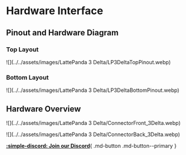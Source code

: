 # Hardware Interface

## Pinout and Hardware Diagram
### Top Layout
![](../../assets/images/LattePanda 3 Delta/LP3DeltaTopPinout.webp)



### Bottom Layout
![](../../assets/images/LattePanda 3 Delta/LP3DeltaBottomPinout.webp)



## Hardware Overview

![](../../assets/images/LattePanda 3 Delta/ConnectorFront_3Delta.webp)

![](../../assets/images/LattePanda 3 Delta/ConnectorBack_3Delta.webp)



[**:simple-discord: Join our Discord**](https://discord.gg/k6YPYQgmHt){ .md-button .md-button--primary }